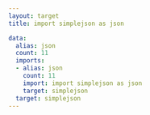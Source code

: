 ```yaml
---
layout: target
title: import simplejson as json

data:
  alias: json
  count: 11
  imports:
  - alias: json
    count: 11
    import: import simplejson as json
    target: simplejson
  target: simplejson
---
```

